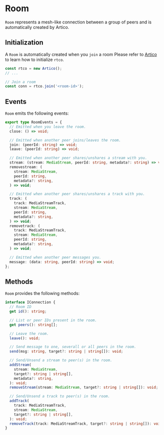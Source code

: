 # Room

`Room` represents a mesh-like connection between a group of peers and is automatically created by Artico.

## Initialization

A `Room` is automatically created when you `join` a room
Please refer to [Artico](/reference/artico) to learn how to initialize `rtco`.

```ts
const rtco = new Artico();
// ...

// Join a room
const conn = rtco.join('<room-id>');
```

## Events

`Room` emits the following events:

```ts
export type RoomEvents = {
  // Emitted when you leave the room.
  close: () => void;

  // Emitted when another peer joins/leaves the room.
  join: (peerId: string) => void;
  leave: (peerId: string) => void;

  // Emitted when another peer shares/unshares a stream with you.
  stream: (stream: MediaStream, peerId: string, metadata?: string) => void;
  removestream: (
    stream: MediaStream,
    peerId: string,
    metadata?: string,
  ) => void;

  // Emitted when another peer shares/unshares a track with you.
  track: (
    track: MediaStreamTrack,
    stream: MediaStream,
    peerId: string,
    metadata?: string,
  ) => void;
  removetrack: (
    track: MediaStreamTrack,
    stream: MediaStream,
    peerId: string,
    metadata?: string,
  ) => void;

  // Emitted when another peer messages you.
  message: (data: string, peerId: string) => void;
};
```

## Methods

`Room` provides the following methods:

```ts
interface IConnection {
  // Room ID
  get id(): string;

  // List or peer IDs present in the room.
  get peers(): string[];

  // Leave the room.
  leave(): void;

  // Send message to one, severall or all peers in the room.
  send(msg: string, target?: string | string[]): void;

  // Send/Unsend a stream to peer(s) in the room.
  addStream(
    stream: MediaStream,
    target?: string | string[],
    metadata?: string,
  ): void;
  removeStream(stream: MediaStream, target?: string | string[]): void;

  // Send/Unsend a track to peer(s) in the room.
  addTrack(
    track: MediaStreamTrack,
    stream: MediaStream,
    target?: string | string[],
  ): void;
  removeTrack(track: MediaStreamTrack, target?: string | string[]): void;
}
```

